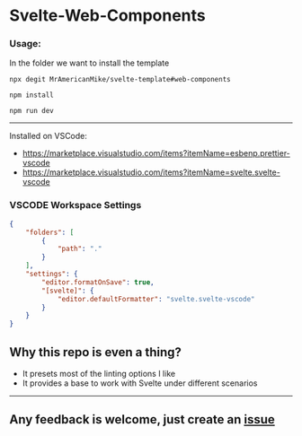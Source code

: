 # Svelte-Web-Components

### Usage:

In the folder we want to install the template

`npx degit MrAmericanMike/svelte-template#web-components`

`npm install`

`npm run dev`

---

Installed on VSCode:

-   https://marketplace.visualstudio.com/items?itemName=esbenp.prettier-vscode
-   https://marketplace.visualstudio.com/items?itemName=svelte.svelte-vscode

### VSCODE Workspace Settings

```json
{
	"folders": [
		{
			"path": "."
		}
	],
	"settings": {
		"editor.formatOnSave": true,
		"[svelte]": {
			"editor.defaultFormatter": "svelte.svelte-vscode"
		}
	}
}
```

## Why this repo is even a thing?

-   It presets most of the linting options I like
-   It provides a base to work with Svelte under different scenarios

---

## Any feedback is welcome, just create an [issue](https://github.com/MrAmericanMike/svelte-template/issues)
